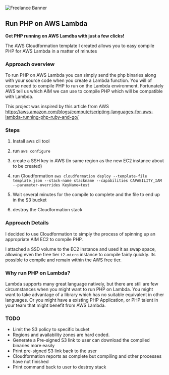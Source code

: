 ![Freelance Banner](https://s3.eu-central-1.amazonaws.com/static.expertcoder.io/github-banner/banner.png)

## Run PHP on AWS Lambda

**Get PHP running on AWS Lamdba with just a few clicks!**

The AWS Cloudformation template I created allows you to easy compile PHP
for AWS Lambda in a matter of minutes

### Approach overview

To run PHP on AWS Lambda you can simply send the php binaries along with
your source code when you create a Lambda function. You will of course need
to compile PHP to run on the Lambda environment. Fortunately AWS tell us which
AIM we can use to compile PHP which will be compatible with Lambda.

This project was inspired by this article from AWS
https://aws.amazon.com/blogs/compute/scripting-languages-for-aws-lambda-running-php-ruby-and-go/

### Steps

1. Install aws cli tool

1. run `aws configure`

1. create a SSH key in AWS (In same region as the new EC2 instance about to be created)

1. run Cloudformation `aws cloudformation deploy --template-file template.json --stack-name stackname --capabilities CAPABILITY_IAM --parameter-overrides KeyName=test`

1. Wait several minutes for the compile to complete and the file to end up in the S3 bucket

1. destroy the Cloudformation stack

### Approach Details

I decided to use Cloudformation to simply the process of spinning up an appropriate
AIM EC2 to compile PHP.

I attached a SSD volume to the EC2 instance and used it as swap
space, allowing even the free tier `t2.micro` instance to compile fairly quickly.
Its possible to compile and remain within the AWS free tier.

### Why run PHP on Lambda?

Lambda supports many great language natively, but there are still are few
circumstances when you might want to run PHP on Lambda. You might want to take
advantage of a library which has no suitable equivalent in other languages.
Or you might have a existing PHP Application, or PHP talent in your team that
might benefit from AWS Lambda.

### TODO

* Limit the S3 policy to specific bucket
* Regions and availability zones are hard coded.
* Generate a Pre-signed S3 link to user can download the compiled binaries more easily
* Print pre-signed S3 link back to the user
* Cloudformation reports as complete but compiling and other processes have not finished
* Print command back to user to destroy stack
